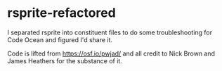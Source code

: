 # rsprite-refactored
I separated rsprite into constituent files to do some troubleshooting for Code Ocean and figured I'd share it.

Code is lifted from https://osf.io/pwjad/ and all credit to Nick Brown and James Heathers for the substance of it.
 
